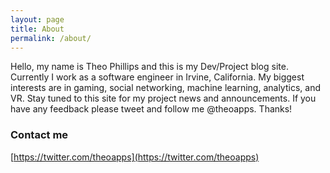 ```yaml
---
layout: page
title: About
permalink: /about/
---
```


Hello, my name is Theo Phillips and this is my Dev/Project blog site. Currently I work as a software engineer in Irvine, California. My biggest interests are in gaming, social networking, machine learning, analytics, and VR. Stay tuned to this site for my project news and announcements. If you have any feedback please tweet and follow me @theoapps. Thanks!

### Contact me

[https://twitter.com/theoapps](https://twitter.com/theoapps)
